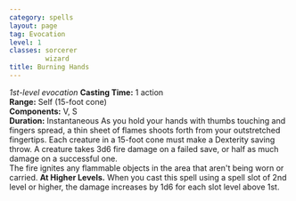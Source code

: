 ```yaml
---
category: spells
layout: page
tag: Evocation
level: 1
classes: sorcerer
         wizard
title: Burning Hands 
---
```

_1st-level evocation_ 
**Casting Time:** 1 action   
**Range:** Self (15-foot cone)   
**Components:** V, S   
**Duration:** Instantaneous 
As you hold your hands with thumbs touching and fingers spread, a thin sheet of flames shoots forth from your outstretched fingertips. Each creature in a 15-foot cone must make a Dexterity saving throw. A creature takes 3d6 fire damage on a failed save, or half as much damage on a successful one.    
The fire ignites any flammable objects in the area that aren't being worn or carried. 
**At Higher Levels.** When you cast this spell using a spell slot of 2nd level or higher, the damage increases by 1d6 for each slot level above 1st.
